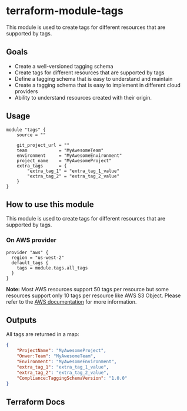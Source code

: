 # terraform-module-tags

This module is used to create tags for different resources that are supported by tags.

## Goals

- Create a well-versioned tagging schema
- Create tags for different resources that are supported by tags
- Define a tagging schema that is easy to understand and maintain
- Create a tagging schema that is easy to implement in different cloud providers
- Ability to understand resources created with their origin.

## Usage

```hcl
module "tags" {
    source = ""

    git_project_url = ""
    team            = "MyAwesomeTeam"
    environment     = "MyAwesomeEnvironment"
    project_name    = "MyAwesomeProject"
    extra_tags      = {
        "extra_tag_1" = "extra_tag_1_value"
        "extra_tag_2" = "extra_tag_2_value"
    }
}
```

## How to use this module

This module is used to create tags for different resources that are supported by tags.

### On AWS provider

```hcl
provider "aws" {
  region = "us-west-2"
  default_tags {
    tags = module.tags.all_tags
  }
}
```

**Note:** Most AWS resources support 50 tags per resource but some resources support only 10 tags per resource like AWS S3 Object. Please refer to the [AWS documentation](https://docs.aws.amazon.com/AWSEC2/latest/UserGuide/Using_Tags.html) for more information.

## Outputs

All tags are returned in a map:

```json
{
    "ProjectName": "MyAwesomeProject",
    "Onwer:Team": "MyAwesomeTeam",
    "Environment": "MyAwesomeEnvironment",
    "extra_tag_1": "extra_tag_1_value",
    "extra_tag_2": "extra_tag_2_value",
    "Compliance:TaggingSchemaVersion": "1.0.0"
}
```

## Terraform Docs
